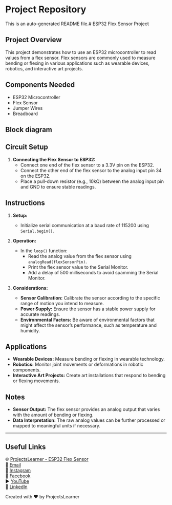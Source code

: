 # Project Repository
This is an auto-generated README file.# ESP32 Flex Sensor Project

## Project Overview
This project demonstrates how to use an ESP32 microcontroller to read values from a flex sensor. Flex sensors are commonly used to measure bending or flexing in various applications such as wearable devices, robotics, and interactive art projects.

## Components Needed
- ESP32 Microcontroller
- Flex Sensor
- Jumper Wires
- Breadboard

## Block diagram


## Circuit Setup
1. **Connecting the Flex Sensor to ESP32:**
   - Connect one end of the flex sensor to a 3.3V pin on the ESP32.
   - Connect the other end of the flex sensor to the analog input pin 34 on the ESP32.
   - Place a pull-down resistor (e.g., 10kΩ) between the analog input pin and GND to ensure stable readings.

## Instructions
1. **Setup:**
   - Initialize serial communication at a baud rate of 115200 using `Serial.begin()`.

2. **Operation:**
   - In the `loop()` function:
     - Read the analog value from the flex sensor using `analogRead(flexSensorPin)`.
     - Print the flex sensor value to the Serial Monitor.
     - Add a delay of 500 milliseconds to avoid spamming the Serial Monitor.

3. **Considerations:**
   - **Sensor Calibration:** Calibrate the sensor according to the specific range of motion you intend to measure.
   - **Power Supply:** Ensure the sensor has a stable power supply for accurate readings.
   - **Environmental Factors:** Be aware of environmental factors that might affect the sensor’s performance, such as temperature and humidity.

## Applications
- **Wearable Devices:** Measure bending or flexing in wearable technology.
- **Robotics:** Monitor joint movements or deformations in robotic components.
- **Interactive Art Projects:** Create art installations that respond to bending or flexing movements.

## Notes
- **Sensor Output:** The flex sensor provides an analog output that varies with the amount of bending or flexing.
- **Data Interpretation:** The raw analog values can be further processed or mapped to meaningful units if necessary.

---

## Useful Links
🌐 [ProjectsLearner - ESP32 Flex Sensor](https://projectslearner.com/learn/esp32-flex-sensor)  
📧 [Email](mailto:projectslearner@gmail.com)  
📸 [Instagram](https://www.instagram.com/projectslearner/)  
📘 [Facebook](https://www.facebook.com/projectslearner)  
▶️ [YouTube](https://www.youtube.com/@ProjectsLearner)  
📘 [LinkedIn](https://www.linkedin.com/in/projectslearner)

Created with ❤️ by ProjectsLearner